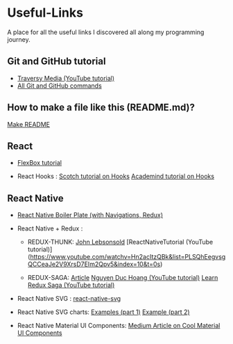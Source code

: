 # Useful-Links
A place for all the useful links I discovered all along my programming journey.

## Git and GitHub tutorial
* [Traversy Media (YouTube tutorial)](https://www.youtube.com/watch?v=SWYqp7iY_Tc)
* [All Git and GitHub commands](https://github.com/joshnh/Git-Commands)

## How to make a file like this (README.md)?
  [Make README](https://www.makeareadme.com/)

## React
* [FlexBox tutorial](https://jsfiddle.net/bradtraversy/bu0ecodm/1/)

* React Hooks : 
	[Scotch tutorial on Hooks](https://scotch.io/tutorials/build-a-react-to-do-app-with-react-hooks-no-class-components)
	[Academind tutorial on Hooks](https://academind.com/learn/react/react-hooks-introduction/)

## React Native

* [React Native Boiler Plate (with Navigations, Redux)](https://github.com/victorkvarghese/react-native-boilerplate)

* React Native + Redux :
	* REDUX-THUNK:
		[John Lebsonsold](https://www.youtube.com/playlist?list=PLk083BmAphjtGWyZUuo1BiCS_ZAgps6j5)
		[ReactNativeTutorial (YouTube tutorial)] (https://www.youtube.com/watchv=Hn2acItzQBk&list=PLSQhEegvsgQCCeaJe2V9XrsD7EIm2Qpv5&index=10&t=0s)

	* REDUX-SAGA:
		[Article](https://blog.logrocket.com/understanding-redux-saga-from-action-creators-to-sagas-2587298b5e71/​​​​​​​)
		[Nguyen Duc Hoang (YouTube tutorial)](https://www.youtube.com/watch?v=IOTEAunY8ZI)
		[Learn Redux Saga (YouTube tutorial)](https://www.youtube.com/playlist?list=PLMV09mSPNaQlWvqEwF6TfHM-CVM6lXv39)

* React Native SVG : 
	[react-native-svg](https://github.com/react-native-community/react-native-svg)

* React Native SVG charts: 
	[Examples (part 1)](https://github.com/JesperLekland/react-native-svg-charts)
	[Example (part 2)](https://github.com/JesperLekland/react-native-svg-charts-examples)

* React Native Material UI Components: 
	[Medium Article on Cool Material UI Components](https://medium.com/@victorvarghese/super-cool-material-ui-components-in-react-native-dd7c4434bc26)

